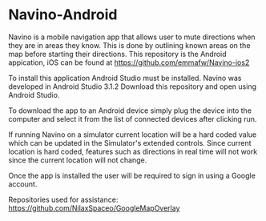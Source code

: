 # Navino-Android

Navino is a mobile navigation app that allows user to mute directions when they are in areas they know. 
This is done by outlining known areas on the map before starting their directions.
This repository is the Android appication, iOS can be found at https://github.com/emmafw/Navino-ios2

To install this application Android Studio must be installed. Navino was developed in Android Studio 3.1.2
Download this repository and open using Android Studio. 

To download the app to an Android device simply plug the device into the computer and select it from the list of connected devices after clicking run. 

If running Navino on a simulator current location will be a hard coded value which can be updated in the Simulator's extended controls. 
Since current location is hard coded, features such as directions in real time will not work since the current location will not change. 

Once the app is installed the user will be required to sign in using a Google account.


Repositories used for assistance:
https://github.com/NilaxSpaceo/GoogleMapOverlay
